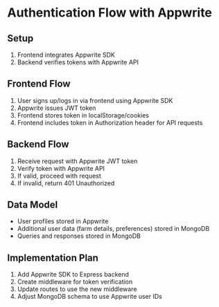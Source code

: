 # Authentication Flow with Appwrite

## Setup
1. Frontend integrates Appwrite SDK
2. Backend verifies tokens with Appwrite API

## Frontend Flow
1. User signs up/logs in via frontend using Appwrite SDK
2. Appwrite issues JWT token
3. Frontend stores token in localStorage/cookies
4. Frontend includes token in Authorization header for API requests

## Backend Flow
1. Receive request with Appwrite JWT token
2. Verify token with Appwrite API
3. If valid, proceed with request
4. If invalid, return 401 Unauthorized

## Data Model
- User profiles stored in Appwrite
- Additional user data (farm details, preferences) stored in MongoDB
- Queries and responses stored in MongoDB

## Implementation Plan
1. Add Appwrite SDK to Express backend
2. Create middleware for token verification
3. Update routes to use the new middleware
4. Adjust MongoDB schema to use Appwrite user IDs
